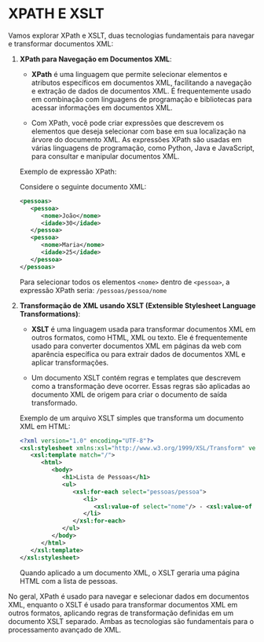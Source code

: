 # XPATH E XSLT
Vamos explorar XPath e XSLT, duas tecnologias fundamentais para navegar e transformar documentos XML:

1. **XPath para Navegação em Documentos XML**:

   - **XPath** é uma linguagem que permite selecionar elementos e atributos específicos em documentos XML, facilitando a navegação e extração de dados de documentos XML. É frequentemente usado em combinação com linguagens de programação e bibliotecas para acessar informações em documentos XML.

   - Com XPath, você pode criar expressões que descrevem os elementos que deseja selecionar com base em sua localização na árvore do documento XML. As expressões XPath são usadas em várias linguagens de programação, como Python, Java e JavaScript, para consultar e manipular documentos XML.

   Exemplo de expressão XPath:

   Considere o seguinte documento XML:

   ```xml
   <pessoas>
      <pessoa>
         <nome>João</nome>
         <idade>30</idade>
      </pessoa>
      <pessoa>
         <nome>Maria</nome>
         <idade>25</idade>
      </pessoa>
   </pessoas>
   ```

   Para selecionar todos os elementos `<nome>` dentro de `<pessoa>`, a expressão XPath seria: `/pessoas/pessoa/nome`

2. **Transformação de XML usando XSLT (Extensible Stylesheet Language Transformations)**:

   - **XSLT** é uma linguagem usada para transformar documentos XML em outros formatos, como HTML, XML ou texto. Ele é frequentemente usado para converter documentos XML em páginas da web com aparência específica ou para extrair dados de documentos XML e aplicar transformações.

   - Um documento XSLT contém regras e templates que descrevem como a transformação deve ocorrer. Essas regras são aplicadas ao documento XML de origem para criar o documento de saída transformado.

   Exemplo de um arquivo XSLT simples que transforma um documento XML em HTML:

   ```xml
   <?xml version="1.0" encoding="UTF-8"?>
   <xsl:stylesheet xmlns:xsl="http://www.w3.org/1999/XSL/Transform" version="1.0">
      <xsl:template match="/">
         <html>
            <body>
               <h1>Lista de Pessoas</h1>
               <ul>
                  <xsl:for-each select="pessoas/pessoa">
                     <li>
                        <xsl:value-of select="nome"/> - <xsl:value-of select="idade"/> anos
                     </li>
                  </xsl:for-each>
               </ul>
            </body>
         </html>
      </xsl:template>
   </xsl:stylesheet>
   ```

   Quando aplicado a um documento XML, o XSLT geraria uma página HTML com a lista de pessoas.

No geral, XPath é usado para navegar e selecionar dados em documentos XML, enquanto o XSLT é usado para transformar documentos XML em outros formatos, aplicando regras de transformação definidas em um documento XSLT separado. Ambas as tecnologias são fundamentais para o processamento avançado de XML.